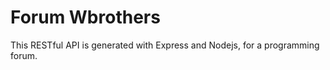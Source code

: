 # Forum Wbrothers

  

This RESTful API is generated with Express and Nodejs, for a programming forum.
